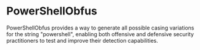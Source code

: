 # PowerShellObfus
PowerShellObfus provides a way to generate all possible casing variations for the string "powershell", enabling both offensive and defensive security practitioners to test and improve their detection capabilities.

